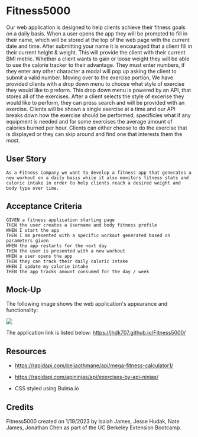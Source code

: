 # Fitness5000

Our web application is designed to help clients achieve their fitness goals on a daily basis.
When a user opens the app they will be prompted to fill in their name, which will be stored at the top of the web page with the current date and time.
After submitting your name it is encouraged that a client fill in their current height & weight. This will provide the client with their current BMI metric.
Whether a client wants to gain or loose weight they will be able to use the calorie tracker to their advantage. They must enter numbers, if they enter any other character a modal will pop up asking the client to submit a valid number.
Moving over to the exercise portion, We have provided clients with a drop down menu to choose what style of exercise they would like to preform. This drop down menu is powered by an API, that stores all of the exercises. After a client selects the style of excerise they would like to perform, they can press search and will be provided with an exercise. Clients will be shown a single exercise at a time and our API breaks down how the exercise should be performed, specificies what if any equipment is needed and for some exercises the average amount of calories burned per hour. Clients can either choose to do the exercise that is displayed or they can skip around and find one that interests them the most.

## User Story

```
As a Fitness Company we want to develop a fitness app that generates a new workout on a daily basis while it also monitors fitness stats and caloric intake in order to help clients reach a desired weight and body type over time.
```

## Acceptance Criteria

```
GIVEN a fitness application starting page
THEN the user creates a Username and body fitness profile
WHEN I start the app
THEN I am presented with a specific workout generated based on parameters given
WHEN the app restarts for the next day
THEN the user is presented with a new workout
WHEN a user opens the app
THEN they can track their daily caloric intake
WHEN I update my calorie intake
THEN the app tracks amount consumed for the day / week
```

## Mock-Up

The following image shows the web application's appearance and functionality:

<img src="assets/fitness5000screencap.png">

The application link is listed below:
https://jhdk707.github.io/Fitness5000/

## Resources
- https://rapidapi.com/bejjaothmane/api/mega-fitness-calculator1/
* https://rapidapi.com/apininjas/api/exercises-by-api-ninjas/
+ CSS styled using Bulma.io

## Credits
Fitness5000 created on 1/19/2023 by Isaiah James, Jesse Hudak, Nate James, Jonathan Chen as part of the UC Berkeley Extension Bootcamp.

